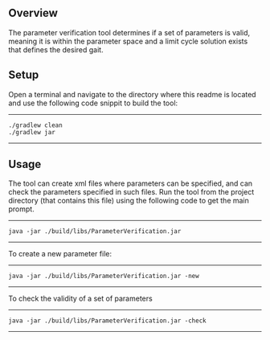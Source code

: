 ## Overview
The parameter verification tool determines if a set of parameters is valid, meaning it is within the parameter space and a limit cycle solution exists that defines the desired gait.  

## Setup
Open a terminal and navigate to the directory where this readme is located and use the following code snippit to build the tool:

----

    ./gradlew clean
    ./gradlew jar

----

## Usage 
The tool can create xml files where parameters can be specified, and can check the parameters specified in such files.  Run the tool from the project directory (that contains this file) using the following code to get the main prompt.

----

    java -jar ./build/libs/ParameterVerification.jar

----

To create a new parameter file:

----

    java -jar ./build/libs/ParameterVerification.jar -new

----

To check the validity of a set of parameters

----

    java -jar ./build/libs/ParameterVerification.jar -check

----